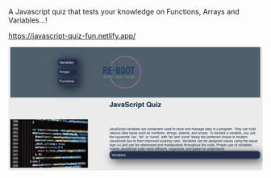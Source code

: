 A Javascript quiz that tests your knowledge on Functions, Arrays and Variables...!

https://javascript-quiz-fun.netlify.app/

[<img src="./my-app/src/images/Javascript_Quiz_Image.png" alt="project image"/>](https://javascript-quiz-fun.netlify.app/)
